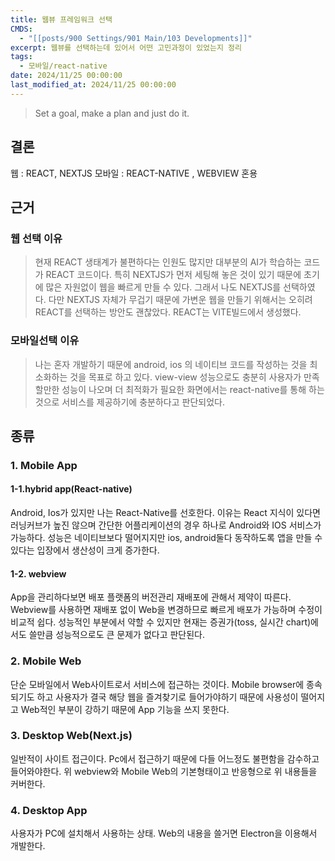```yaml
---
title: 웹뷰 프레임워크 선택
CMDS:
  - "[[posts/900 Settings/901 Main/103 Developments]]"
excerpt: 웹뷰를 선택하는데 있어서 어떤 고민과정이 있었는지 정리
tags:
  - 모바일/react-native
date: 2024/11/25 00:00:00
last_modified_at: 2024/11/25 00:00:00
---
```

> Set a goal, make a plan and just do it.

## 결론
웹 : REACT, NEXTJS
모바일 : REACT-NATIVE , WEBVIEW 혼용

## 근거
### 웹 선택 이유
>현재 REACT 생태계가 불편하다는 인원도 많지만 대부분의 AI가 학습하는 코드가 REACT 코드이다. 특히 NEXTJS가 먼저 세팅해 놓은 것이 있기 때문에 초기에 많은 자원없이 웹을 빠르게 만들 수 있다. 그래서 나도 NEXTJS를 선택하였다. 다만 NEXTJS 자체가 무겁기 때문에 가변운 웹을 만들기 위해서는 오히려 REACT를 선택하는 방안도 괜찮았다. REACT는 VITE빌드에서 생성했다.

### 모바일선택 이유
> 나는 혼자 개발하기 때문에 android, ios 의 네이티브 코드를 작성하는 것을 최소화하는 것을 목표로 하고 있다. view-view 성능으로도 충분히 사용자가 만족할만한 성능이 나오며 더 최적화가 필요한 화면에서는 react-native를 통해 하는 것으로 서비스를 제공하기에 충분하다고 판단되었다.


## 종류
### 1. Mobile App
#### 1-1.hybrid app(React-native)
 Android, Ios가 있지만 나는 React-Native를 선호한다. 이유는 React 지식이 있다면 러닝커브가 높진 않으며 간단한 어플리케이션의 경우 하나로 Android와 IOS 서비스가 가능하다. 성능은 네이티브보다 떨어지지만 ios, android둘다 동작하도록 앱을 만들 수 있다는 입장에서 생산성이 크게 증가한다.

#### 1-2. webview
App을 관리하다보면 배포 플랫폼의 버전관리 재배포에 관해서 제약이 따른다. Webview를 사용하면 재배포 없이 Web을 변경하므로 빠르게 배포가 가능하며 수정이 비교적 쉽다. 성능적인 부분에서 약할 수 있지만 현재는 증권가(toss, 실시간 chart)에서도 쓸만큼 성능적으로도 큰 문제가 없다고 판단된다.
### 2. Mobile Web
단순 모바일에서 Web사이트로서 서비스에 접근하는 것이다. Mobile browser에 종속되기도 하고 사용자가 결국 해당 웹을 즐겨찾기로 들어가야하기 때문에 사용성이 떨어지고 Web적인 부분이 강하기 때문에 App 기능을 쓰지 못한다.

### 3. Desktop Web(Next.js)
일반적이 사이트 접근이다. Pc에서 접근하기 때문에 다들 어느정도 불편함을 감수하고 들어와야한다. 위 webview와 Mobile Web의 기본형태이고 반응형으로 위 내용들을 커버한다.

### 4. Desktop App
사용자가 PC에 설치해서 사용하는 상태. Web의 내용을 쓸거면 Electron을 이용해서 개발한다.
